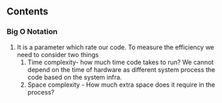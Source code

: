 ## Contents
### Big O Notation
1. It is a parameter which rate our code. To measure the efficiency we need to consider two things
    1. Time complexity- how much time code takes to run? We cannot depend on the time of hardware as different system process the code based on the system infra.
    2. Space complexity - How much extra space does it require in the process?
